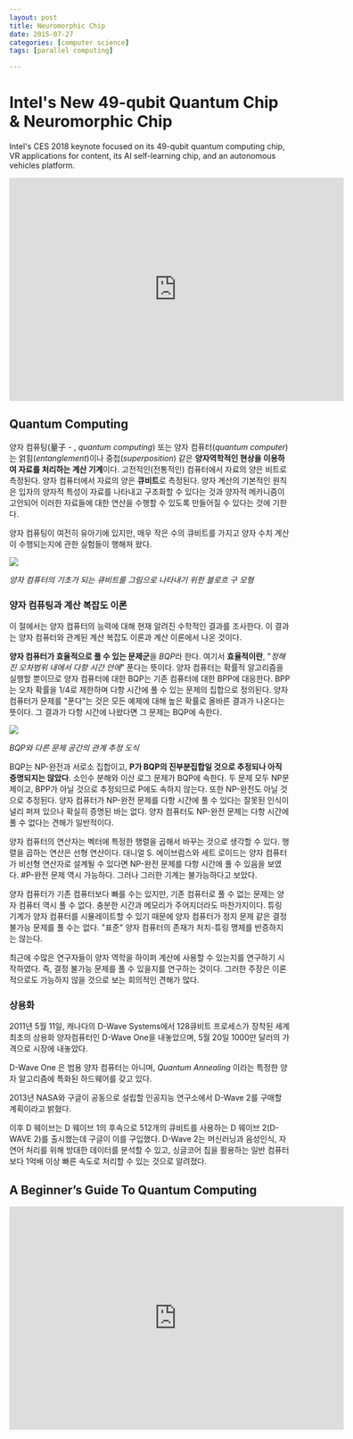 ```yaml
---
layout: post
title: Neuromorphic Chip
date: 2015-07-27
categories: [computer science]
tags: [parallel computing]

---
```


# Intel's New 49-qubit Quantum Chip & Neuromorphic Chip


Intel's CES 2018 keynote focused on its 49-qubit quantum computing chip, VR applications for content, its AI self-learning chip, and an autonomous vehicles platform.

<iframe width="600" height="400" src="https://www.youtube.com/embed/nE819PPCA5o" frameborder="0" allow="autoplay; encrypted-media" allowfullscreen></iframe>

## Quantum Computing

양자 컴퓨팅(量子 - , *quantum computing*) 또는 양자 컴퓨터(*quantum computer*)는 얽힘(*entanglement*)이나 중첩(*superposition*) 같은 **양자역학적인 현상을 이용하여 자료를 처리하는 계산 기계**이다. 고전적인(전통적인) 컴퓨터에서 자료의 양은 비트로 측정된다. 양자 컴퓨터에서 자료의 양은 **큐비트**로 측정된다. 양자 계산의 기본적인 원칙은 입자의 양자적 특성이 자료를 나타내고 구조화할 수 있다는 것과 양자적 메카니즘이 고안되어 이러한 자료들에 대한 연산을 수행할 수 있도록 만들어질 수 있다는 것에 기한다.

양자 컴퓨팅이 여전히 유아기에 있지만, 매우 작은 수의 큐비트를 가지고 양자 수치 계산이 수행되는지에 관한 실험들이 행해져 왔다.

![](https://upload.wikimedia.org/wikipedia/commons/thumb/f/f3/Blochsphere.svg/220px-Blochsphere.svg.png)

*양자 컴퓨터의 기초가 되는 큐비트를 그림으로 나타내기 위한 블로흐 구 모형*

### 양자 컴퓨팅과 계산 복잡도 이론

이 절에서는 양자 컴퓨터의 능력에 대해 현재 알려진 수학적인 결과를 조사한다. 이 결과는 양자 컴퓨터와 관계된 계산 복잡도 이론과 계산 이론에서 나온 것이다.

**양자 컴퓨터가 효율적으로 풀 수 있는 문제군**을 *BQP*라 한다. 여기서 **효율적이란**, "*정해진 오차범위 내에서 다항 시간 안에*" 푼다는 뜻이다. 양자 컴퓨터는 확률적 알고리즘을 실행할 뿐이므로 양자 컴퓨터에 대한 BQP는 기존 컴퓨터에 대한 BPP에 대응한다. BPP는 오차 확률을 1/4로 제한하며 다항 시간에 풀 수 있는 문제의 집합으로 정의된다. 양자 컴퓨터가 문제를 "푼다"는 것은 모든 예제에 대해 높은 확률로 올바른 결과가 나온다는 뜻이다. 그 결과가 다항 시간에 나왔다면 그 문제는 BQP에 속한다.

![](https://upload.wikimedia.org/wikipedia/commons/thumb/1/1d/BQP_complexity_class_diagram.svg/220px-BQP_complexity_class_diagram.svg.png)

*BQP와 다른 문제 공간의 관계 추정 도식*

BQP는 NP-완전과 서로소 집합이고, **P가 BQP의 진부분집합일 것으로 추정되나 아직 증명되지는 않았다**. 소인수 분해와 이산 로그 문제가 BQP에 속한다. 두 문제 모두 NP문제이고, BPP가 아닐 것으로 추정되므로 P에도 속하지 않는다. 또한 NP-완전도 아닐 것으로 추정된다. 양자 컴퓨터가 NP-완전 문제를 다항 시간에 풀 수 있다는 잘못된 인식이 널리 퍼져 있으나 확실히 증명된 바는 없다. 양자 컴퓨터도 NP-완전 문제는 다항 시간에 풀 수 없다는 견해가 일반적이다.

양자 컴퓨터의 연산자는 벡터에 특정한 행렬을 곱해서 바꾸는 것으로 생각할 수 있다. 행렬을 곱하는 연산은 선형 연산이다. 대니얼 S. 에이브럼스와 세트 로이드는 양자 컴퓨터가 비선형 연산자로 설계될 수 있다면 NP-완전 문제를 다항 시간에 풀 수 있음을 보였다. #P-완전 문제 역시 가능하다. 그러나 그러한 기계는 불가능하다고 보았다.

양자 컴퓨터가 기존 컴퓨터보다 빠를 수는 있지만, 기존 컴퓨터로 풀 수 없는 문제는 양자 컴퓨터 역시 풀 수 없다. 충분한 시간과 메모리가 주어지더라도 마찬가지이다. 튜링 기계가 양자 컴퓨터를 시뮬레이트할 수 있기 때문에 양자 컴퓨터가 정지 문제 같은 결정 불가능 문제를 풀 수는 없다. "표준" 양자 컴퓨터의 존재가 처치-튜링 명제를 반증하지는 않는다.

최근에 수많은 연구자들이 양자 역학을 하이퍼 계산에 사용할 수 있는지를 연구하기 시작하였다. 즉, 결정 불가능 문제를 풀 수 있을지를 연구하는 것이다. 그러한 주장은 이론적으로도 가능하지 않을 것으로 보는 회의적인 견해가 많다.

### 상용화

2011년 5월 11일, 캐나다의 D-Wave Systems에서 128큐비트 프로세스가 장착된 세계최초의 상용화 양자컴퓨터인 D-Wave One을 내놓았으며, 5월 20일 1000만 달러의 가격으로 시장에 내놓았다.

D-Wave One 은 범용 양자 컴퓨터는 아니며, *Quantum Annealing* 이라는 특정한 양자 알고리즘에 특화된 하드웨어를 갖고 있다.

2013년 NASA와 구글이 공동으로 설립할 인공지능 연구소에서 D-Wave 2를 구매할 계획이라고 밝혔다.

이후 D 웨이브는 D 웨이브 1의 후속으로 512개의 큐비트를 사용하는 D 웨이브 2(D-WAVE 2)를 출시했는데 구글이 이를 구입했다. D-Wave 2는 머신러닝과 음성인식, 자연어 처리를 위해 방대한 데이터를 분석할 수 있고, 싱글코어 칩을 활용하는 일반 컴퓨터보다 1억배 이상 빠른 속도로 처리할 수 있는 것으로 알려졌다.

## A Beginner’s Guide To Quantum Computing

<iframe width="600" height="400" src="https://www.youtube.com/embed/JRIPV0dPAd4" frameborder="0" allow="autoplay; encrypted-media" allowfullscreen></iframe>
